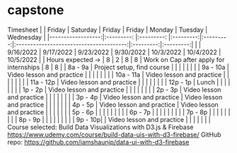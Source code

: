 # capstone


Timesheet
|                   |   Friday                  |   Saturday                 |   Friday  |   Friday  |                  Monday                 |  Tuesday  | Wednesday |
|------------------:|:---------:                |:---------:                 |:---------:|:---------:|:---------------------------------------:|:---------:|:---------:|
|                   | 9/16/2022                 | 9/17/2022                  | 9/23/2022 | 9/30/2022 |                10/3/2022                | 10/4/2022 | 10/5/2022 |
| Hours expected -> |     8                     |     2                      |     8     |     8     | Work on Cap after apply for internships |     8     |     8     |
|           8a - 9a | Project setup, find course |                           |           |           |                                         |           |           |
|          9a - 10a | Video lesson and practice  |                           |           |           |                                         |           |           |
|         10a - 11a | Video lesson and practice  |                           |           |           |                                         |           |           |
|         11a - 12p | Video lesson and practice  |                           |           |           |                                         |           |           |
|          12p - 1p |       Lunch                |                           |           |           |                                         |           |           |
|           1p - 2p | Video lesson and practice  |                           |           |           |                                         |           |           |
|           2p - 3p | Video lesson and practice  |                           |           |           |                                         |           |           |
|           3p - 4p | Video lesson and practice  | Video lesson and practice |           |           |                                         |           |           |
|           4p - 5p | Video lesson and practice  | Video lesson and practice |           |           |                                         |           |           |
|           5p - 6p |                            |                           |           |           |                                         |           |           |
|           6p - 7p |                            |                           |           |           |                                         |           |           |
|           7p - 8p |                            |                           |           |           |                                         |           |           |
|           8p - 9p |                            |                           |           |           |                                         |           |           |
|           9p - 10p|                            | Video lesson and practice |           |           |                                         |           |           |
|     
Course selected: Build Data Visualizations with D3.js & Firebase https://www.udemy.com/course/build-data-uis-with-d3-firebase/
GitHub repo: https://github.com/iamshaunjp/data-ui-with-d3-firebase